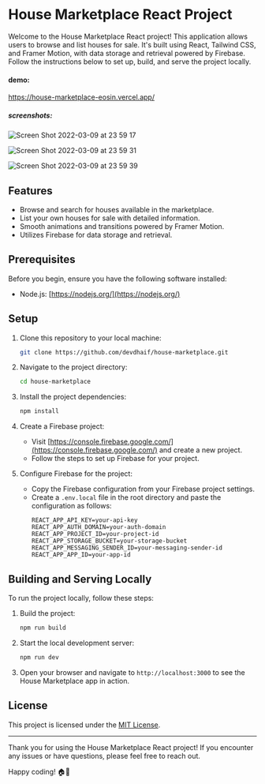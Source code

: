 # House Marketplace React Project

Welcome to the House Marketplace React project! This application allows users to browse and list houses for sale. It's built using React, Tailwind CSS, and Framer Motion, with data storage and retrieval powered by Firebase. Follow the instructions below to set up, build, and serve the project locally.

#### demo:

https://house-marketplace-eosin.vercel.app/

##### screenshots:

![Screen Shot 2022-03-09 at 23 59 17](https://user-images.githubusercontent.com/77447520/157543838-184091a3-42ab-4ca3-b556-6e17e17531dc.png)

![Screen Shot 2022-03-09 at 23 59 31](https://user-images.githubusercontent.com/77447520/157543881-70a6cb46-07a3-4e0f-9624-35860b205867.png)

![Screen Shot 2022-03-09 at 23 59 39](https://user-images.githubusercontent.com/77447520/157543976-e6b7ada7-bc45-47c8-80d6-c42929334b73.png)


## Features

- Browse and search for houses available in the marketplace.
- List your own houses for sale with detailed information.
- Smooth animations and transitions powered by Framer Motion.
- Utilizes Firebase for data storage and retrieval.

## Prerequisites

Before you begin, ensure you have the following software installed:

- Node.js: [https://nodejs.org/](https://nodejs.org/)

## Setup

1. Clone this repository to your local machine:
   ```sh
   git clone https://github.com/devdhaif/house-marketplace.git
   ```

2. Navigate to the project directory:
   ```sh
   cd house-marketplace
   ```

3. Install the project dependencies:
   ```sh
   npm install
   ```

4. Create a Firebase project:
   - Visit [https://console.firebase.google.com/](https://console.firebase.google.com/) and create a new project.
   - Follow the steps to set up Firebase for your project.

5. Configure Firebase for the project:
   - Copy the Firebase configuration from your Firebase project settings.
   - Create a `.env.local` file in the root directory and paste the configuration as follows:
     ```env
     REACT_APP_API_KEY=your-api-key
     REACT_APP_AUTH_DOMAIN=your-auth-domain
     REACT_APP_PROJECT_ID=your-project-id
     REACT_APP_STORAGE_BUCKET=your-storage-bucket
     REACT_APP_MESSAGING_SENDER_ID=your-messaging-sender-id
     REACT_APP_APP_ID=your-app-id
     ```

## Building and Serving Locally

To run the project locally, follow these steps:

1. Build the project:
   ```sh
   npm run build
   ```

2. Start the local development server:
   ```sh
   npm run dev
   ```

3. Open your browser and navigate to `http://localhost:3000` to see the House Marketplace app in action.

## License

This project is licensed under the [MIT License](LICENSE).

---

Thank you for using the House Marketplace React project! If you encounter any issues or have questions, please feel free to reach out.

Happy coding! 🏠🚀